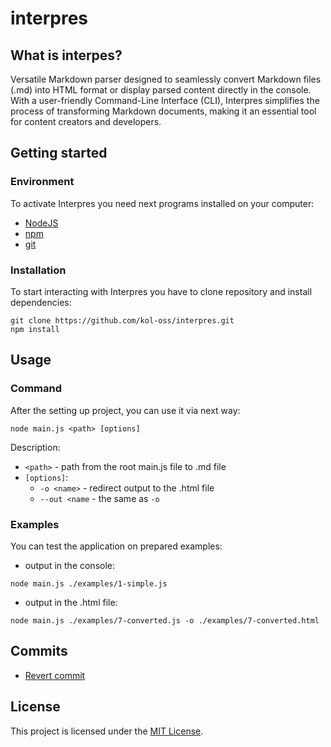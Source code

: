 # interpres

## What is interpes?

Versatile Markdown parser designed to seamlessly convert Markdown files (.md) into HTML format or display parsed content directly in the console. With a user-friendly Command-Line Interface (CLI), Interpres simplifies the process of transforming Markdown documents, making it an essential tool for content creators and developers.

## Getting started

### Environment

To activate Interpres you need next programs installed on your computer:

* [NodeJS](https://nodejs.org/en)
* [npm](https://docs.npmjs.com/downloading-and-installing-node-js-and-npm)
* [git](https://git-scm.com/)

### Installation

To start interacting with Interpres you have to clone repository and install dependencies:

```shell
git clone https://github.com/kol-oss/interpres.git
npm install
```

## Usage

### Command

After the setting up project, you can use it via next way:

```shell
node main.js <path> [options] 
```

Description:

* `<path>` - path from the root main.js file to .md file
* `[options]`:
  * `-o <name>` - redirect output to the .html file
  * `--out <name` - the same as `-o`

### Examples

You can test the application on prepared examples:

* output in the console:

```shell
node main.js ./examples/1-simple.js
```

* output in the .html file:

```shell
node main.js ./examples/7-converted.js -o ./examples/7-converted.html
```

## Commits

* [Revert commit](https://github.com/kol-oss/interpres/commit/4d21429a28d1ec00599c07fee7f3cd198176f484)

## License

This project is licensed under the [MIT License](https://github.com/kol-oss/interpres/blob/main/LICENSE).